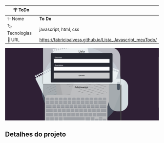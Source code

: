 

| :placard: ToDo |     |
| -------------  | --- |
| :sparkles: Nome        | **To Do**
| :label: Tecnologias | javascript, html, css 
| :rocket: URL         | https://fabricioalvess.github.io/Lista_Javascript_meuTodo/


<!-- Inserir imagem com a #vitrinedev ao final do link -->
![](https://github.com/fabricioalvess/Lista_Javascript_meuTodo/blob/master/assets/img/printdosite.png?raw=true#vitrinedev)

## Detalhes do projeto

